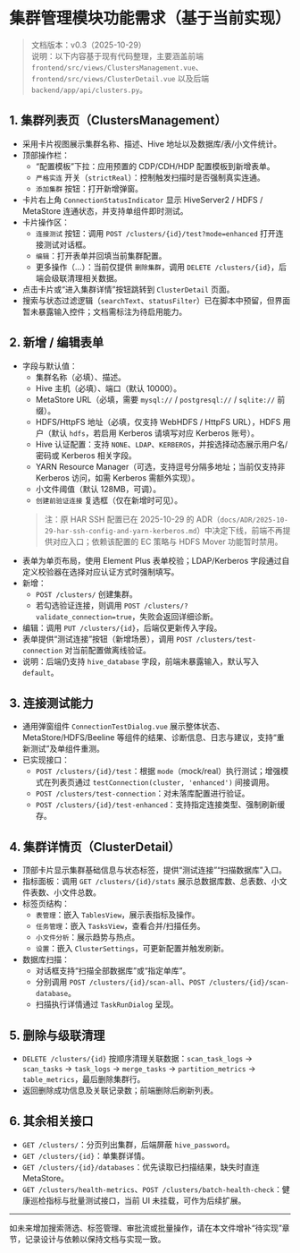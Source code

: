 # 集群管理模块功能需求（基于当前实现）

> 文档版本：v0.3（2025-10-29）  
> 说明：以下内容基于现有代码整理，主要涵盖前端 `frontend/src/views/ClustersManagement.vue`、`frontend/src/views/ClusterDetail.vue` 以及后端 `backend/app/api/clusters.py`。

## 1. 集群列表页（ClustersManagement）
- 采用卡片视图展示集群名称、描述、Hive 地址以及数据库/表/小文件统计。
- 顶部操作栏：
  - “配置模板”下拉：应用预置的 CDP/CDH/HDP 配置模板到新增表单。
  - `严格实连` 开关（`strictReal`）：控制触发扫描时是否强制真实连通。
  - `添加集群` 按钮：打开新增弹窗。
- 卡片右上角 `ConnectionStatusIndicator` 显示 HiveServer2 / HDFS / MetaStore 连通状态，并支持单组件即时测试。
- 卡片操作区：
  - `连接测试` 按钮：调用 `POST /clusters/{id}/test?mode=enhanced` 打开连接测试对话框。
  - `编辑`：打开表单并回填当前集群配置。
  - 更多操作（…）：当前仅提供 `删除集群`，调用 `DELETE /clusters/{id}`，后端会级联清理相关数据。
- 点击卡片或“进入集群详情”按钮跳转到 `ClusterDetail` 页面。
- 搜索与状态过滤逻辑（`searchText`、`statusFilter`）已在脚本中预留，但界面暂未暴露输入控件；文档需标注为待启用能力。

## 2. 新增 / 编辑表单
- 字段与默认值：
  - 集群名称（必填）、描述。
  - Hive 主机（必填）、端口（默认 10000）。
  - MetaStore URL（必填，需要 `mysql://` / `postgresql://` / `sqlite://` 前缀）。
  - HDFS/HttpFS 地址（必填，仅支持 WebHDFS / HttpFS URL），HDFS 用户（默认 `hdfs`，若启用 Kerberos 请填写对应 Kerberos 账号）。
  - Hive 认证配置：支持 `NONE`、`LDAP`、`KERBEROS`，并按选择动态展示用户名/密码或 Kerberos 相关字段。
  - YARN Resource Manager（可选，支持逗号分隔多地址；当前仅支持非 Kerberos 访问，如需 Kerberos 需额外实现）。
  - 小文件阈值（默认 128MB，可调）。
  - `创建前验证连接` 复选框（仅在新增时可见）。
  > 注：原 HAR SSH 配置已在 2025-10-29 的 ADR（`docs/ADR/2025-10-29-har-ssh-config-and-yarn-kerberos.md`）中决定下线，前端不再提供对应入口；依赖该配置的 EC 策略与 HDFS Mover 功能暂时禁用。
- 表单为单页布局，使用 Element Plus 表单校验；LDAP/Kerberos 字段通过自定义校验器在选择对应认证方式时强制填写。
- 新增：
  - `POST /clusters/` 创建集群。
  - 若勾选验证连接，则调用 `POST /clusters/?validate_connection=true`，失败会返回详细诊断。
- 编辑：调用 `PUT /clusters/{id}`，后端仅更新传入字段。
- 表单提供“测试连接”按钮（新增场景），调用 `POST /clusters/test-connection` 对当前配置做离线验证。
- 说明：后端仍支持 `hive_database` 字段，前端未暴露输入，默认写入 `default`。

## 3. 连接测试能力
- 通用弹窗组件 `ConnectionTestDialog.vue` 展示整体状态、MetaStore/HDFS/Beeline 等组件的结果、诊断信息、日志与建议，支持“重新测试”及单组件重测。
- 已实现接口：
  - `POST /clusters/{id}/test`：根据 `mode`（mock/real）执行测试；增强模式在列表页通过 `testConnection(cluster, 'enhanced')` 间接调用。
  - `POST /clusters/test-connection`：对未落库配置进行验证。
  - `POST /clusters/{id}/test-enhanced`：支持指定连接类型、强制刷新缓存。

## 4. 集群详情页（ClusterDetail）
- 顶部卡片显示集群基础信息与状态标签，提供“测试连接”“扫描数据库”入口。
- 指标面板：调用 `GET /clusters/{id}/stats` 展示总数据库数、总表数、小文件表数、小文件总数。
- 标签页结构：
  - `表管理`：嵌入 `TablesView`，展示表指标及操作。
  - `任务管理`：嵌入 `TasksView`，查看合并/扫描任务。
  - `小文件分析`：展示趋势与热点。
  - `设置`：嵌入 `ClusterSettings`，可更新配置并触发刷新。
- 数据库扫描：
  - 对话框支持“扫描全部数据库”或“指定单库”。
  - 分别调用 `POST /clusters/{id}/scan-all`、`POST /clusters/{id}/scan-database`。
  - 扫描执行详情通过 `TaskRunDialog` 呈现。

## 5. 删除与级联清理
- `DELETE /clusters/{id}` 按顺序清理关联数据：`scan_task_logs` → `scan_tasks` → `task_logs` → `merge_tasks` → `partition_metrics` → `table_metrics`，最后删除集群行。
- 返回删除成功信息及关联记录数；前端删除后刷新列表。

## 6. 其余相关接口
- `GET /clusters/`：分页列出集群，后端屏蔽 `hive_password`。
- `GET /clusters/{id}`：单集群详情。
- `GET /clusters/{id}/databases`：优先读取已扫描结果，缺失时直连 MetaStore。
- `GET /clusters/health-metrics`、`POST /clusters/batch-health-check`：健康巡检指标与批量测试接口，当前 UI 未挂载，可作为后续扩展。

---

如未来增加搜索筛选、标签管理、审批流或批量操作，请在本文件增补“待实现”章节，记录设计与依赖以保持文档与实现一致。
